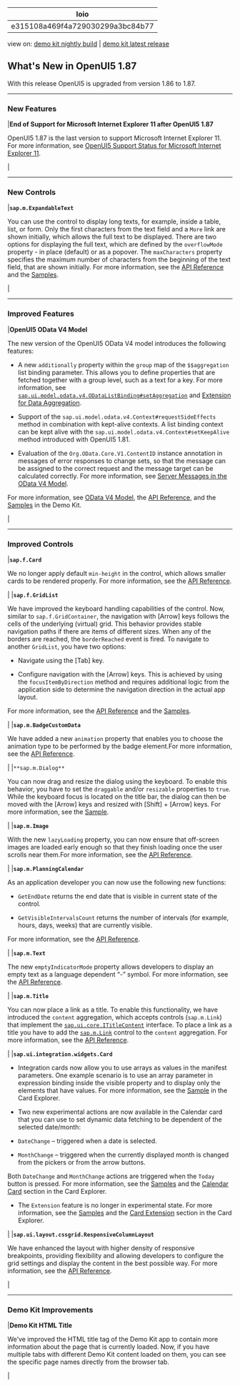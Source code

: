<!-- loioe315108a469f4a729030299a3bc84b77 -->

| loio |
| -----|
| e315108a469f4a729030299a3bc84b77 |

<div id="loio">

view on: [demo kit nightly build](https://openui5nightly.hana.ondemand.com/#/topic/e315108a469f4a729030299a3bc84b77) | [demo kit latest release](https://openui5.hana.ondemand.com/#/topic/e315108a469f4a729030299a3bc84b77)</div>

## What's New in OpenUI5 1.87

With this release OpenUI5 is upgraded from version 1.86 to 1.87.

***

<a name="loioe315108a469f4a729030299a3bc84b77__section_yxw_pxt_zcb"/>

### New Features

|**End of Support for Microsoft Internet Explorer 11 after OpenUI5 1.87**

OpenUI5 1.87 is the last version to support Microsoft Internet Explorer 11. For more information, see [OpenUI5 Support Status for Microsoft Internet Explorer 11](Browser_and_Platform_Support_74b59ef.md#loio74b59efa0eef48988d3b716bd0ecc933__MS_IE).

|

***

<a name="loioe315108a469f4a729030299a3bc84b77__section_bkm_s15_zcb"/>

### New Controls

|**`sap.m.ExpandableText`**

You can use the control to display long texts, for example, inside a table, list, or form. Only the first characters from the text field and a `More` link are shown initially, which allows the full text to be displayed. There are two options for displaying the full text, which are defined by the `overflowMode` property - in place \(default\) or as a popover. The `maxCharacters` property specifies the maximum number of characters from the beginning of the text field, that are shown initially. For more information, see the [API Reference](https://openui5.hana.ondemand.com/#/api/sap.m.ExpandableText) and the [Samples](https://openui5.hana.ondemand.com/#/entity/sap.m.ExpandableText).

|

***

<a name="loioe315108a469f4a729030299a3bc84b77__section_qwl_pb5_zcb"/>

### Improved Features

|**OpenUI5 OData V4 Model**

The new version of the OpenUI5 OData V4 model introduces the following features:

-   A new `additionally` property within the `group` map of the `$$aggregation` list binding parameter. This allows you to define properties that are fetched together with a group level, such as a text for a key. For more information, see [`sap.ui.model.odata.v4.ODataListBinding#setAggregation`](https://openui5.hana.ondemand.com/#/api/sap.ui.model.odata.v4.ODataListBinding/methods/setAggregation) and [Extension for Data Aggregation](Extension_for_Data_Aggregation_7d91431.md).

-   Support of the `sap.ui.model.odata.v4.Context#requestSideEffects` method in combination with kept-alive contexts. A list binding context can be kept alive with the `sap.ui.model.odata.v4.Context#setKeepAlive` method introduced with OpenUI5 1.81.

-   Evaluation of the `Org.OData.Core.V1.ContentID` instance annotation in messages of error responses to change sets, so that the message can be assigned to the correct request and the message target can be calculated correctly. For more information, see [Server Messages in the OData V4 Model](Server_Messages_in_the_OData_V4_Model_fbe1cb5.md).


For more information, see [OData V4 Model](OData_V4_Model_5de13cf.md), the [API Reference](https://openui5.hana.ondemand.com/#/api/sap.ui.model.odata.v4), and the [Samples](https://openui5.hana.ondemand.com/#/entity/sap.ui.model.odata.v4.ODataModel) in the Demo Kit.

|

***

<a name="loioe315108a469f4a729030299a3bc84b77__section_rqn_wd5_zcb"/>

### Improved Controls

|**`sap.f.Card`**

We no longer apply default `min-height` in the control, which allows smaller cards to be rendered properly. For more information, see the [API Reference](https://openui5.hana.ondemand.com/#/api/sap.f.Card).

|
|**`sap.f.GridList`**

We have improved the keyboard handling capabilities of the control. Now, similar to `sap.f.GridContainer`, the navigation with [Arrow\] keys follows the cells of the underlying \(virtual\) grid. This behavior provides stable navigation paths if there are items of different sizes. When any of the borders are reached, the `borderReached` event is fired. To navigate to another `GridList`, you have two options:

-   Navigate using the [Tab\] key.

-   Configure navigation with the [Arrow\] keys. This is achieved by using the `focusItemByDirection` method and requires additional logic from the application side to determine the navigation direction in the actual app layout.


For more information, see the [API Reference](https://openui5.hana.ondemand.com/#/api/sap.f.GridList) and the [Samples](https://openui5.hana.ondemand.com/#/entity/sap.f.GridList).

|
|**`sap.m.BadgeCustomData`**

We have added a new `animation` property that enables you to choose the animation type to be performed by the badge element.For more information, see the [API Reference](https://openui5.hana.ondemand.com/#/api/sap.m.BadgeCustomData).

|
|`**sap.m.Dialog**`

You can now drag and resize the dialog using the keyboard. To enable this behavior, you have to set the `draggable` and/or `resizable` properties to `true`. While the keyboard focus is located on the title bar, the dialog can then be moved with the [Arrow\] keys and resized with  [Shift\] + [Arrow\]  keys. For more information, see the [Sample](https://openui5.hana.ondemand.com/#/entity/sap.m.Dialog/sample/sap.m.sample.Dialog).

|
|**`sap.m.Image`**

With the new `lazyLoading` property, you can now ensure that off-screen images are loaded early enough so that they finish loading once the user scrolls near them.For more information, see the [API Reference](https://openui5.hana.ondemand.com/#/api/sap.m.Image).

|
|**`sap.m.PlanningCalendar`**

As an application developer you can now use the following new functions:

-   `GetEndDate` returns the end date that is visible in current state of the control.

-   `GetVisibleIntervalsCount` returns the number of intervals \(for example, hours, days, weeks\) that are currently visible.


For more information, see the [API Reference](https://openui5.hana.ondemand.com/#/api/sap.m.PlanningCalendar/methods).

|
|**`sap.m.Text`**

The new `emptyIndicatorMode` property allows developers to display an empty text as a language dependent “-” symbol. For more information, see the [API Reference](https://openui5.hana.ondemand.com/#/api/sap.m.Text).

|
|**`sap.m.Title`**

You can now place a link as a title. To enable this functionality, we have introduced the `content` aggregation, which accepts controls \(`sap.m.Link`\) that implement the [`sap.ui.core.ITitleContent`](https://openui5.hana.ondemand.com/#/api/sap.ui.core.ITitleContent) interface. To place a link as a title you have to add the [`sap.m.Link`](https://openui5.hana.ondemand.com/#/api/sap.m.Link) control to the `content` aggregation. For more information, see the [API Reference](https://openui5.hana.ondemand.com/#/api/sap.m.Title).

|
|**`sap.ui.integration.widgets.Card`**

-   Integration cards now allow you to use arrays as values in the manifest parameters. One example scenario is to use an array parameter in expression binding inside the visible property and to display only the elements that have values. For more information, see the [Sample](https://openui5.hana.ondemand.com/test-resources/sap/ui/integration/demokit/cardExplorer/webapp/index.html#/explore/object/arrayParameters) in the Card Explorer.

-   Two new experimental actions are now available in the Calendar card that you can use to set dynamic data fetching to be dependent of the selected date/month:

-   `DateChange` – triggered when a date is selected.

-   `MonthChange` – triggered when the currently displayed month is changed from the pickers or from the arrow buttons.

Both `DateChange` and `MonthChange` actions are triggered when the `Today` button is pressed. For more information, see the [Samples](https://openui5.hana.ondemand.com/test-resources/sap/ui/integration/demokit/cardExplorer/webapp/index.html#/explore/calendar/extension) and the [Calendar Card](https://openui5.hana.ondemand.com/test-resources/sap/ui/integration/demokit/cardExplorer/webapp/index.html#/learn/types/calendar) section in the Card Explorer.

-   The `Extension` feature is no longer in experimental state. For more information, see the [Samples](https://openui5.hana.ondemand.com/test-resources/sap/ui/integration/demokit/cardExplorer/webapp/index.html#/explore/extension) and the [Card Extension](https://openui5.hana.ondemand.com/test-resources/sap/ui/integration/demokit/cardExplorer/webapp/index.html#/learn/features/extension) section in the Card Explorer.

|
|**`sap.ui.layout.cssgrid.ResponsiveColumnLayout`**

We have enhanced the layout with higher density of responsive breakpoints, providing flexibility and allowing developers to configure the grid settings and display the content in the best possible way. For more information, see the [API Reference](https://openui5.hana.ondemand.com/#/api/sap.ui.layout.cssgrid.ResponsiveColumnLayout).

|

***

<a name="loioe315108a469f4a729030299a3bc84b77__section_r5v_3h5_zcb"/>

### Demo Kit Improvements

|**Demo Kit HTML Title**

We’ve improved the HTML title tag of the Demo Kit app to contain more information about the page that is currently loaded. Now, if you have multiple tabs with different Demo Kit content loaded on them, you can see the specific page names directly from the browser tab.

|

